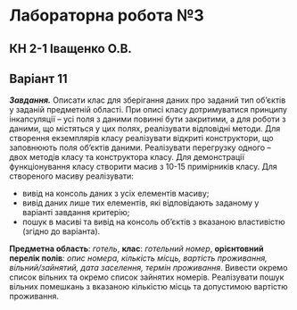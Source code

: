 # Лабораторна робота №3
## КН 2-1 Іващенко О.В.
## Варіант 11

  ***Завдання.*** Описати клас для зберігання даних про заданий тип об’єктів у заданій предметній області.
  При описі класу дотримуватися принципу інкапсуляції – усі поля з даними повинні бути закритими,
  а для роботи з даними, що містяться у цих полях, реалізувати відповідні методи.
  Для створення екземплярів класу реалізувати відкриті конструктори, що заповнюють поля об’єктів даними.
  Реалізувати перегрузку одного – двох методів класу та конструктора класу. Для демонстрації функціонування
  класу створити масив з 10-15 примірників класу. Для створеного масиву реалізувати:
  * вивід на консоль даних з усіх елементів масиву;
  * вивід даних лише тих елементів, які відповідають заданому у варіанті завдання критерію;
  * пошук в масиві та вивід на консоль об’єктів з вказаною властивістю (згідно до варіанта).

  **Предметна область**: *готель*, **клас**: *готельний номер*, **орієнтовний перелік полів**: *опис номера,
  кількість місць, вартість проживання, вільний/зайнятий, дата заселення, термін проживання*.
  Вивести окремо список вільних та окремо список зайнятих номерів. Реалізувати пошук вільних помешкань
  з вказаною кількістю місць та допустимою вартістю проживання.